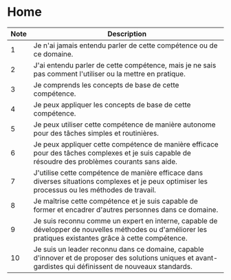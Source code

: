 # Home

| Note | Description |
|------|-------------|
| 1    | Je n'ai jamais entendu parler de cette compétence ou de ce domaine. |
| 2    | J'ai entendu parler de cette compétence, mais je ne sais pas comment l'utiliser ou la mettre en pratique. |
| 3    | Je comprends les concepts de base de cette compétence. |
| 4    | Je peux appliquer les concepts de base de cette compétence. |
| 5    | Je peux utiliser cette compétence de manière autonome pour des tâches simples et routinières. |
| 6    | Je peux appliquer cette compétence de manière efficace pour des tâches complexes et je suis capable de résoudre des problèmes courants sans aide. |
| 7    | J'utilise cette compétence de manière efficace dans diverses situations complexes et je peux optimiser les processus ou les méthodes de travail. |
| 8    | Je maîtrise cette compétence et je suis capable de former et encadrer d'autres personnes dans ce domaine. |
| 9    | Je suis reconnu comme un expert en interne, capable de développer de nouvelles méthodes ou d'améliorer les pratiques existantes grâce à cette compétence. |
| 10   | Je suis un leader reconnu dans ce domaine, capable d'innover et de proposer des solutions uniques et avant-gardistes qui définissent de nouveaux standards. |